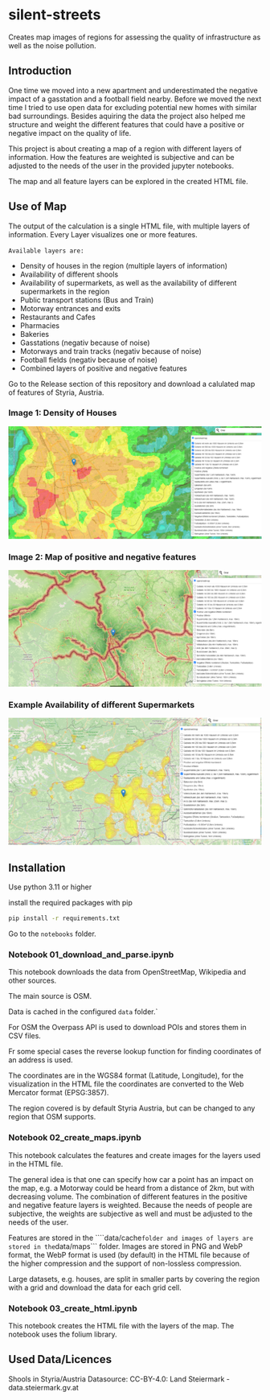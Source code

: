 # silent-streets
Creates map images of regions for assessing the quality of infrastructure as well as the noise pollution.

## Introduction

One time we moved into a new apartment and underestimated the negative impact of a gasstation and a football field nearby. 
Before we moved the next time I tried to use open data for excluding potential new homes with similar bad surroundings.
Besides aquiring the data the project also helped me structure and weight the different features that could have a positive or negative impact on the quality of life.

This project is about creating a map of a region with different layers of information. How the features are weighted is subjective and can be adjusted to the needs of the user in the provided jupyter notebooks.

The map and all feature layers can be explored in the created HTML file.

## Use of Map

The output of the calculation is a single HTML file, with multiple layers of information.
Every Layer visualizes one or more features.

`Available layers are:`

- Density of houses in the region (multiple layers of information)
- Availability of different shools
- Availability of supermarkets, as well as the availability of different supermarkets in the region
- Public transport stations (Bus and Train)
- Motorway entrances and exits
- Restaurants and Cafes
- Pharmacies
- Bakeries
- Gasstations (negativ because of noise)
- Motorways and train tracks (negativ because of noise)
- Football fields (negativ because of noise)
- Combined layers of positive and negative features

Go to the Release section of this repository and download a calulated map of features of Styria, Austria.

### Image 1: Density of Houses
![Density of Houses](img/density_houses_region2.png)

### Image 2: Map of positive and negative features
![Availability of Schools](img/positive_negative_features.png)

### Example Availability of different Supermarkets
![Public Transport Stations](img/supermarket_choices.png)



## Installation

Use python 3.11 or higher

install the required packages with pip

```sh
pip install -r requirements.txt
```

Go to the ```notebooks``` folder.

### Notebook 01_download_and_parse.ipynb

This notebook downloads the data from OpenStreetMap, Wikipedia and other sources.

The main source is OSM.

Data is cached in the configured ```data``` folder.`

For OSM the Overpass API is used to download POIs and stores them in CSV files.

Fr some special cases the reverse lookup function for finding coordinates of an address is used.

The coordinates are in the WGS84 format (Latitude, Longitude), for the visualization in the HTML file the coordinates are converted to the Web Mercator format (EPSG:3857).

The region covered is by default Styria Austria, but can be changed to any region that OSM supports.

### Notebook 02_create_maps.ipynb

This notebook calculates the features and create images for the layers used in the HTML file.

The general idea is that one can specify how car a point has an impact on the map, e.g. a Motorway could be heard from a distance of 2km, but with decreasing volume.
The combination of different features in the positive and negative feature layers is weighted. Because the needs of people are subjective, the weights are subjective as well and must be adjusted to the needs of the user.

Features are stored in the ````data/cache``` folder and images of layers are stored in the ```data/maps``` folder.
Images are stored in PNG and WebP format, the WebP format is used (by default) in the HTML file because of the higher compression and the support of non-lossless compression.

Large datasets, e.g. houses, are split in smaller parts by covering the region with a grid and download the data for each grid cell.

### Notebook 03_create_html.ipynb

This notebook creates the HTML file with the layers of the map. The notebook uses the folium library.


## Used Data/Licences

Shools in Styria/Austria Datasource: CC-BY-4.0: Land Steiermark - data.steiermark.gv.at